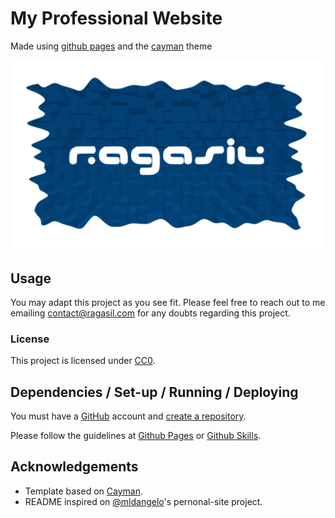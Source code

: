 # My Professional Website

Made using [github pages](https://pages.github.com/) and the [cayman](pages-themes.github.io/cayman/) theme

![Logo](Ragasil_logo_cliped.png)

## Usage

You may adapt this project as you see fit. Please feel free to reach out to me emailing [contact@ragasil.com](mailto:contact@ragasil.com) for any doubts regarding this project.

### License
This project is licensed under [CC0](./LICENSE).

## Dependencies / Set-up / Running / Deploying
You must have a [GitHub](https://github.com/) account and [create a repository](https://docs.github.com/en/repositories/creating-and-managing-repositories/creating-a-new-repository).

Please follow the guidelines at [Github Pages](https://pages.github.com/) or [Github Skills](https://skills.github.com/).

## Acknowledgements

* Template based on [Cayman](https://github.com/pages-themes/cayman).
* README inspired on [@mldangelo](https://github.com/mldangelo)'s pernonal-site project.
